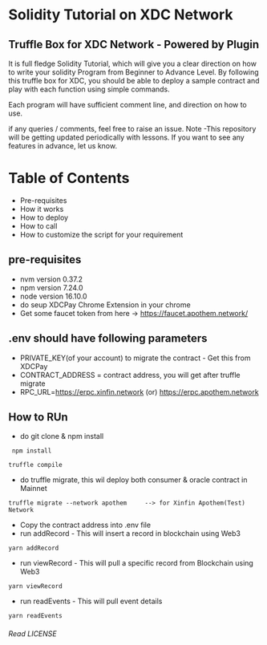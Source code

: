 # Solidity Tutorial on XDC Network
## Truffle Box for XDC Network - Powered by Plugin

It is full fledge Solidity Tutorial, which will give you a clear direction on how to write your solidity Program from Beginner to Advance Level. By following this truffle box for XDC, you should be able to deploy a sample contract and play with each function using simple commands.

Each program will have sufficient comment line, and direction on how to use.

if any queries / comments, feel free to raise an issue.
Note -This repository will be getting updated periodically with lessons. If you want to see any features in advance, let us know.

# Table of Contents
- Pre-requisites
- How it works
- How to deploy
- How to call
- How to customize the script for your requirement

## pre-requisites
- nvm version 0.37.2
- npm version 7.24.0
- node version 16.10.0
- do seup XDCPay Chrome Extension in your chrome 
- Get some faucet token from here -> https://faucet.apothem.network/ 

## .env should have following parameters
- PRIVATE_KEY(of your account) to migrate the contract - Get this from XDCPay
- CONTRACT_ADDRESS = contract address, you will get after truffle migrate
- RPC_URL=https://erpc.xinfin.network (or) https://erpc.apothem.network 

## How to RUn
- do git clone & npm install

```
 npm install
```
```
truffle compile
```
- do truffle migrate, this wil deploy both consumer & oracle contract in Mainnet
```
truffle migrate --network apothem     --> for Xinfin Apothem(Test) Network
```
- Copy the contract address into .env file
- run addRecord - This will insert a record in blockchain using Web3
```
yarn addRecord
```
- run viewRecord - This will pull a specific record from Blockchain using Web3
```
yarn viewRecord
```
- run readEvents - This will pull event details
```
yarn readEvents
```
######  Read LICENSE